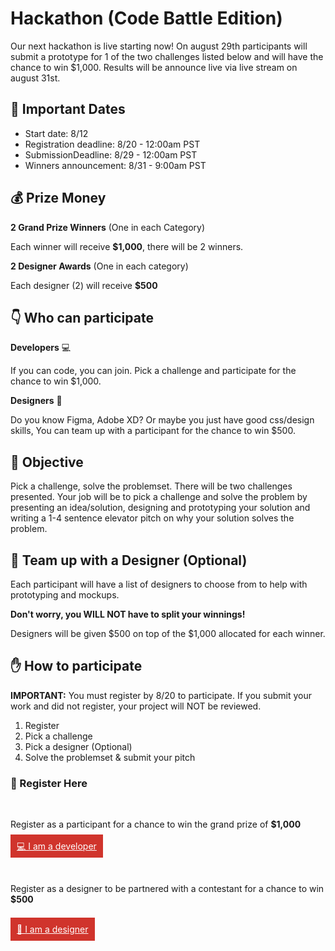 # Hackathon (Code Battle Edition)

Our next hackathon is live starting now! On august 29th participants will submit a prototype for 1 of the two challenges listed below and will have the chance to win $1,000. Results will be announce live via live stream on august 31st.

## :calendar: Important Dates

- Start date: 8/12
- Registration deadline: 8/20 - 12:00am PST
- SubmissionDeadline: 8/29 - 12:00am PST
- Winners announcement: 8/31 - 9:00am PST
  
## 💰 Prize Money

**2 Grand Prize Winners** (One in each Category)

Each winner will receive **$1,000**, there will be 2 winners.

**2 Designer Awards** (One in each category)

Each designer (2) will receive **$500**

## 👇 Who can participate

**Developers** 💻

If you can code, you can join. Pick a challenge and participate for the chance to win $1,000.

**Designers** 🎨

Do you know Figma, Adobe XD? Or maybe you just have good css/design skills, You can team up with a participant for the chance to win $500.

## 🎯 Objective

Pick a challenge, solve the problemset. There will be two challenges presented. Your job will be to pick a challenge and solve the problem by presenting an idea/solution, designing and prototyping your solution and writing a 1-4 sentence elevator pitch on why your solution solves the problem.

## 🎨 Team up with a Designer (Optional)

Each participant will have a list of designers to choose from to help with prototyping and mockups. 

**Don't worry, you WILL NOT have to split your winnings!**

Designers will be given $500 on top of the $1,000 allocated for each winner.


## ✋ How to participate

**IMPORTANT:** You must register by 8/20 to participate. If you submit your work and did not register, your project will NOT be reviewed.

1. Register
1. Pick a challenge
1. Pick a designer (Optional)
1. Solve the problemset & submit your pitch

### 📝 Register Here

<br>

Register as a participant for a chance to win the grand prize of **$1,000**
<br>
<br>
<a href="https://forms.gle/kZtK8eSg9bD72CHx7" style="background:#D0342C;padding:10px;color:white">💻 I am a developer <a/>

<br>

Register as a designer to be partnered with a contestant for a chance to win **$500**
<br>
<br>

<a href="https://docs.google.com/forms/d/e/1FAIpQLSebxOB3LSVOCYbapaAGUuXhFY0F3diFFmuaH6kx1M82AsbL1A/viewform?usp=sf_link" style="background:#D0342C;padding:10px;color:white">🎨 I am a designer <a/>

